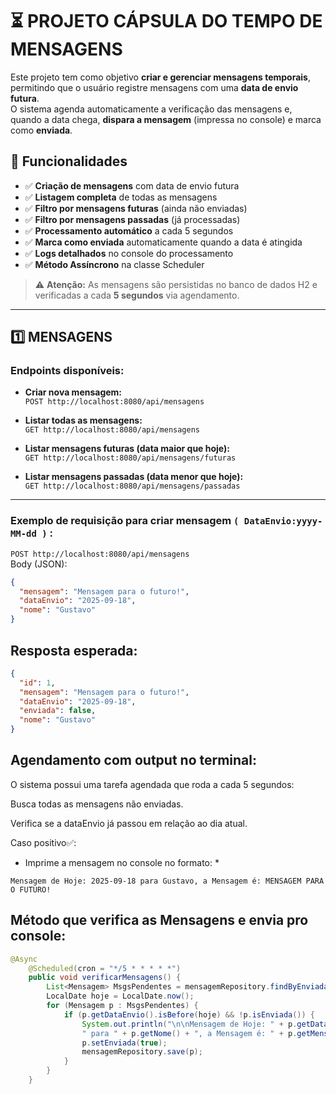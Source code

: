 # ⏳ PROJETO CÁPSULA DO TEMPO DE MENSAGENS

Este projeto tem como objetivo **criar e gerenciar mensagens temporais**,  
permitindo que o usuário registre mensagens com uma **data de envio futura**.  
O sistema agenda automaticamente a verificação das mensagens e, quando a data chega, **dispara a mensagem** (impressa no console) e marca como **enviada**.  

## 🚀 Funcionalidades

- ✅ **Criação de mensagens** com data de envio futura
- ✅ **Listagem completa** de todas as mensagens
- ✅ **Filtro por mensagens futuras** (ainda não enviadas)
- ✅ **Filtro por mensagens passadas** (já processadas)
- ✅ **Processamento automático** a cada 5 segundos
- ✅ **Marca como enviada** automaticamente quando a data é atingida
- ✅ **Logs detalhados** no console do processamento
- ✅ **Método Assíncrono** na classe Scheduler


> ⚠️ **Atenção:** As mensagens são persistidas no banco de dados H2 e verificadas a cada **5 segundos** via agendamento.

--------------------------

## 1️⃣ MENSAGENS

### Endpoints disponíveis:

- **Criar nova mensagem:**  
`POST http://localhost:8080/api/mensagens`

- **Listar todas as mensagens:**  
`GET http://localhost:8080/api/mensagens`

- **Listar mensagens futuras (data maior que hoje):**  
`GET http://localhost:8080/api/mensagens/futuras`

- **Listar mensagens passadas (data menor que hoje):**  
`GET http://localhost:8080/api/mensagens/passadas`

---

### Exemplo de requisição para criar mensagem `( DataEnvio:yyyy-MM-dd )` :
`POST http://localhost:8080/api/mensagens`  
Body (JSON):
```json
{
  "mensagem": "Mensagem para o futuro!",
  "dataEnvio": "2025-09-18",
  "nome": "Gustavo"
}
```
## Resposta esperada:
```json
{
  "id": 1,
  "mensagem": "Mensagem para o futuro!",
  "dataEnvio": "2025-09-18",
  "enviada": false,
  "nome": "Gustavo"
}
```
## Agendamento com output no terminal:

O sistema possui uma tarefa agendada que roda a cada 5 segundos:

Busca todas as mensagens não enviadas.

Verifica se a dataEnvio já passou em relação ao dia atual.

Caso positivo✅:

* Imprime a mensagem no console no formato: *
```
Mensagem de Hoje: 2025-09-18 para Gustavo, a Mensagem é: MENSAGEM PARA O FUTURO!
```

## Método que verifica as Mensagens e envia pro console:

```java
@Async
    @Scheduled(cron = "*/5 * * * * *")
    public void verificarMensagens() {
        List<Mensagem> MsgsPendentes = mensagemRepository.findByEnviadaFalse();
        LocalDate hoje = LocalDate.now();
        for (Mensagem p : MsgsPendentes) {
            if (p.getDataEnvio().isBefore(hoje) && !p.isEnviada()) {
                System.out.println("\n\nMensagem de Hoje: " + p.getDataEnvio() + 
                " para " + p.getNome() + ", a Mensagem é: " + p.getMensagem().toUpperCase());
                p.setEnviada(true);
                mensagemRepository.save(p);
            }
        }
    }
```
